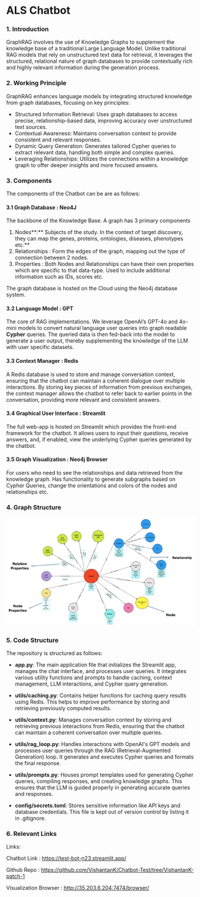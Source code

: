 # ALS Chatbot

### 1. **Introduction**

GraphRAG involves the use of Knowledge Graphs to supplement the knowledge base of a traditional Large Language Model. Unlike traditional RAG models that rely on unstructured text data for retrieval, it leverages the structured, relational nature of graph databases to provide contextually rich and highly relevant information during the generation process.



### 2. **Working Principle**

GraphRAG enhances language models by integrating structured knowledge from graph databases, focusing on key principles:

- Structured Information Retrieval: Uses graph databases to access precise, relationship-based data, improving accuracy over unstructured text sources.
- Contextual Awareness: Maintains conversation context to provide consistent and relevant responses.
- Dynamic Query Generation: Generates tailored Cypher queries to extract relevant data, handling both simple and complex queries.
- Leveraging Relationships: Utilizes the connections within a knowledge graph to offer deeper insights and more focused answers.



### 3. **Components**

The components of the Chatbot can be are as follows:


#### 3.1     **Graph Database : Neo4J**

The backbone of the Knowledge Base. A graph has 3 primary components

1. Nodes**:** Subjects of the study. In the context of target discovery, they can map the genes, proteins, ontologies, diseases, phenotypes etc.**     
1. Relationships : Form the edges of the graph, mapping out the type of connection between 2 nodes.
1. Properties : Both Nodes and Relationships can have their own properties which are specific to that data-type. Used to include additional information such as IDs, scores etc.

The graph database is hosted on the Cloud using the Neo4j database system.


#### 3.2    **Language Model : GPT**

The core of RAG implementations. We leverage OpenAI’s GPT-4o and 4o-mini models to convert natural language user queries into graph readable **Cypher** queries. The queried data is then fed-back into the model to generate a user output, thereby supplementing the knowledge of the LLM with user specific datasets.


#### 3.3   **Context Manager : Redis**

A Redis database is used to store and manage conversation context, ensuring that the chatbot can maintain a coherent dialogue over multiple interactions. By storing key pieces of information from previous exchanges, the context manager allows the chatbot to refer back to earlier points in the conversation, providing more relevant and consistent answers.


#### 3.4   **Graphical User Interface : Streamlit**

The full web-app is hosted on Streamlit which provides the front-end framework for the chatbot. It allows users to input their questions, receive answers, and, if enabled, view the underlying Cypher queries generated by the chatbot.


#### 3.5   **Graph Visualization : Neo4j Browser**

For users who need to see the relationships and data retrieved from the knowledge graph. Has functionality to generate subgraphs based on Cypher Queries, change the orientations and colors of the nodes and relationships etc.



### 4. **Graph Structure**

![](graph_Schema.png)



### 5. **Code Structure**

The repository is structured as follows:

- **app.py**: The main application file that initializes the Streamlit app, manages the chat interface, and processes user queries. It integrates various utility functions and prompts to handle caching, context management, LLM interactions, and Cypher query generation.

- **utils/caching.py**: Contains helper functions for caching query results using Redis. This helps to improve performance by storing and retrieving previously computed results.

- **utils/context.py**: Manages conversation context by storing and retrieving previous interactions from Redis, ensuring that the chatbot can maintain a coherent conversation over multiple queries.

- **utils/rag\_loop.py**: Handles interactions with OpenAI's GPT models and processes user queries through the RAG (Retrieval-Augmented Generation) loop. It generates and executes Cypher queries and formats the final response.

- **utils/prompts.py**: Houses prompt templates used for generating Cypher queries, compiling responses, and creating knowledge graphs. This ensures that the LLM is guided properly in generating accurate queries and responses.

- **config/secrets.toml**: Stores sensitive information like API keys and database credentials. This file is kept out of version control by listing it in .gitignore.



### 6. **Relevant Links**

Links:

Chatbot Link : <https://test-bot-n23.streamlit.app/>

Github Repo : <https://github.com/VishantanK/Chatbot-Test/tree/VishantanK-patch-1>

Visualization Browser : <http://35.203.6.204:7474/browser/>

